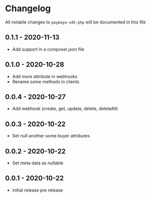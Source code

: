# Changelog

All notable changes to `paymaya-sdk-php` will be documented in this file

## 0.1.1 - 2020-11-13

- Add support in a composer.json file

## 0.1.0 - 2020-10-28

- Add more attribute in webhooks
- Rename some methods in clients

## 0.0.4 - 2020-10-27

- Add webhook (create, get, update, delete, deleteAll)

## 0.0.3 - 2020-10-22

- Set null another some buyer attributes

## 0.0.2 - 2020-10-22

- Set meta data as nullable

## 0.0.1 - 2020-10-22

- initial release pre release
